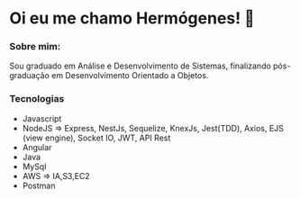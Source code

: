 # Oi eu me chamo Hermógenes! :dart:
 
### Sobre mim:
<p>Sou graduado em Análise e Desenvolvimento de Sistemas, finalizando pós-graduação em Desenvolvimento Orientado a Objetos.
 
### Tecnologias
<ul>
  <li>Javascript</li>
  <li>NodeJS => Express, NestJs, Sequelize, KnexJs, Jest(TDD), Axios, EJS (view engine), Socket IO, JWT, API Rest</li>
  <li>Angular</li>
  <li>Java</li>
  <li>MySql</li>
  <li>AWS => IA,S3,EC2 </li>
  <li>Postman</li>
</ul>
